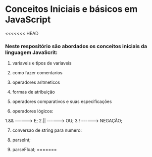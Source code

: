 # Conceitos Iniciais e básicos em JavaScript #

<<<<<<< HEAD
### Neste respositório são abordados os conceitos iniciais da linguagem JavaScrit: ###

1. variaveis e tipos de variaveis
2. como fazer comentarios
3. operadores aritmeticos
4. formas de atribuição
5. operadores comparativos e suas especificações

6. operadores lógicos:

1.&& ------> E;
2.|| ------> OU;
3.!  ------> NEGAÇÃO;

7. conversao de string para numero:

1. parseInt;
2. parseFloat;
=======
